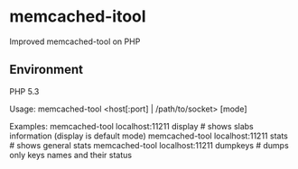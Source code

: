 memcached-itool
===============

Improved memcached-tool on PHP

## Environment
  PHP 5.3

Usage:
  memcached-tool <host[:port] | /path/to/socket> [mode]

Examples:
  memcached-tool localhost:11211 display    # shows slabs information (display is default mode)
  memcached-tool localhost:11211 stats      # shows general stats
  memcached-tool localhost:11211 dumpkeys   # dumps only keys names and their status
